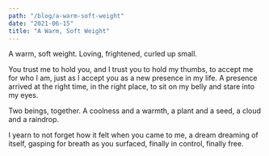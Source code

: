 ```yaml
---
path: "/blog/a-warm-soft-weight"
date: "2021-06-15"
title: "A Warm, Soft Weight"
---
```


A warm, soft weight. Loving, frightened, curled up small.

You trust me to hold you, and I trust you to hold my thumbs, to accept me for who I am, just as I accept you as a new presence in my life. A presence arrived at the right time, in the right place, to sit on my belly and stare into my eyes.

Two beings, together. A coolness and a warmth, a plant and a seed, a cloud and a raindrop.

I yearn to not forget how it felt when you came to me, a dream dreaming of itself, gasping for breath as you surfaced, finally in control, finally free.